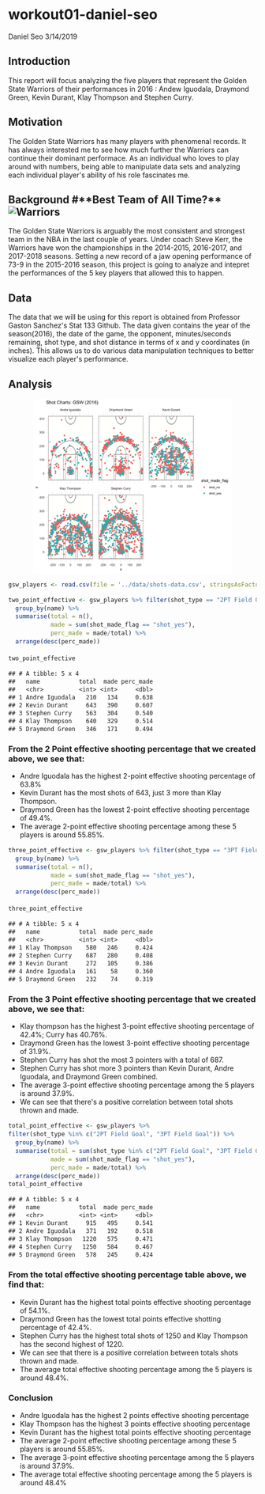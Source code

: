 workout01-daniel-seo
================
Daniel Seo
3/14/2019

**Introduction**
----------------

This report will focus analyzing the five players that represent the Golden State Warriors of their performances in 2016 : Andew Iguodala, Draymond Green, Kevin Durant, Klay Thompson and Stephen Curry.

**Motivation**
--------------

The Golden State Warriors has many players with phenomenal records. It has always interested me to see how much further the Warriors can continue their dominant performace. As an individual who loves to play around with numbers, being able to manipulate data sets and analyzing each individual player's ability of his role fascinates me.

**Background** \#**Best Team of All Time?\*\* ![Warriors](https://www.nba.com/.element/media/2.0/teamsites/warriors/images/warriors_allstars_2016_1280x720.jpg)
-------------------------------------------------------------------------------------------------------------------------------------------------------------

The Golden State Warriors is arguably the most consistent and strongest team in the NBA in the last couple of years. Under coach Steve Kerr, the Warriors have won the championships in the 2014-2015, 2016-2017, and 2017-2018 seasons. Setting a new record of a jaw opening performance of 73-9 in the 2015-2016 season, this project is going to analyze and intepret the performances of the 5 key players that allowed this to happen.

**Data**
--------

The data that we will be using for this report is obtained from Professor Gaston Sanchez's Stat 133 Github. The data given contains the year of the season(2016), the date of the game, the opponent, minutes/seconds remaining, shot type, and shot distance in terms of x and y coordinates (in inches). This allows us to do various data manipulation techniques to better visualize each player's performance.

**Analysis**
------------

<img src="../images/gsw-shot-charts.png" width="80%" style="display: block; margin: auto;" />

``` r
gsw_players <- read.csv(file = '../data/shots-data.csv', stringsAsFactors = FALSE)
```

``` r
two_point_effective <- gsw_players %>% filter(shot_type == "2PT Field Goal") %>% 
  group_by(name) %>%
  summarise(total = n(),
            made = sum(shot_made_flag == "shot_yes"),
            perc_made = made/total) %>%
  arrange(desc(perc_made))
  
two_point_effective 
```

    ## # A tibble: 5 x 4
    ##   name           total  made perc_made
    ##   <chr>          <int> <int>     <dbl>
    ## 1 Andre Iguodala   210   134     0.638
    ## 2 Kevin Durant     643   390     0.607
    ## 3 Stephen Curry    563   304     0.540
    ## 4 Klay Thompson    640   329     0.514
    ## 5 Draymond Green   346   171     0.494

### **From the 2 Point effective shooting percentage that we created above, we see that:**

-   Andre Iguodala has the highest 2-point effective shooting percentage of 63.8%
-   Kevin Durant has the most shots of 643, just 3 more than Klay Thompson.
-   Draymond Green has the lowest 2-point effective shooting percentage of 49.4%.
-   The average 2-point effective shooting percentage among these 5 players is around 55.85%.

``` r
three_point_effective <- gsw_players %>% filter(shot_type == "3PT Field Goal") %>%
  group_by(name) %>%
  summarise(total = n(),
            made = sum(shot_made_flag == "shot_yes"),
            perc_made = made/total) %>%
  arrange(desc(perc_made))

three_point_effective  
```

    ## # A tibble: 5 x 4
    ##   name           total  made perc_made
    ##   <chr>          <int> <int>     <dbl>
    ## 1 Klay Thompson    580   246     0.424
    ## 2 Stephen Curry    687   280     0.408
    ## 3 Kevin Durant     272   105     0.386
    ## 4 Andre Iguodala   161    58     0.360
    ## 5 Draymond Green   232    74     0.319

### **From the 3 Point effective shooting percentage that we created above, we see that:**

-   Klay thompson has the highest 3-point effective shooting percentage of 42.4%; Curry has 40.76%.
-   Draymond Green has the lowest 3-point effective shooting percentage of 31.9%.
-   Stephen Curry has shot the most 3 pointers with a total of 687.
-   Stephen Curry has shot more 3 pointers than Kevin Durant, Andre Iguodala, and Draymond Green combined.
-   The average 3-point effective shooting percentage among the 5 players is around 37.9%.
-   We can see that there's a positive correlation between total shots thrown and made.

``` r
total_point_effective <- gsw_players %>%
filter(shot_type %in% c("2PT Field Goal", "3PT Field Goal")) %>%
  group_by(name) %>%
  summarise(total = sum(shot_type %in% c("2PT Field Goal", "3PT Field Goal")),
            made = sum(shot_made_flag == "shot_yes"),
            perc_made = made/total) %>%
  arrange(desc(perc_made))
total_point_effective
```

    ## # A tibble: 5 x 4
    ##   name           total  made perc_made
    ##   <chr>          <int> <int>     <dbl>
    ## 1 Kevin Durant     915   495     0.541
    ## 2 Andre Iguodala   371   192     0.518
    ## 3 Klay Thompson   1220   575     0.471
    ## 4 Stephen Curry   1250   584     0.467
    ## 5 Draymond Green   578   245     0.424

### **From the total effective shooting percentage table above, we find that:**

-   Kevin Durant has the highest total points effective shooting percentage of 54.1%.
-   Draymond Green has the lowest total points effective shotting percentage of 42.4%.
-   Stephen Curry has the highest total shots of 1250 and Klay Thompson has the second highest of 1220.
-   We can see that there is a positive correlation between totals shots thrown and made.
-   The average total effective shooting percentage among the 5 players is around 48.4%.

### **Conclusion**

-   Andre Iguodala has the highest 2 points effective shooting percentage
-   Klay Thompson has the highest 3 points effective shooting percentage
-   Kevin Durant has the highest total points effective shooting percentage
-   The average 2-point effective shooting percentage among these 5 players is around 55.85%.
-   The average 3-point effective shooting percentage among the 5 players is around 37.9%.
-   The average total effective shooting percentage among the 5 players is around 48.4%
